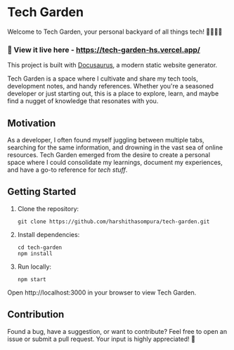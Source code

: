# Tech Garden

Welcome to Tech Garden, your personal backyard of all things tech! 👩🏻‍🌾🌾

### 🔗 View it live here - https://tech-garden-hs.vercel.app/

This project is built with [Docusaurus](https://docusaurus.io/), a modern static website generator.

Tech Garden is a space where I cultivate and share my tech tools, development notes, and handy references. Whether you're a seasoned developer or just starting out, this is a place to explore, learn, and maybe find a nugget of knowledge that resonates with you.

## Motivation

As a developer, I often found myself juggling between multiple tabs, searching for the same information, and drowning in the vast sea of online resources. Tech Garden emerged from the desire to create a personal space where I could consolidate my learnings, document my experiences, and have a go-to reference for _tech stuff_.

## Getting Started

1. Clone the repository:

   ```
   git clone https://github.com/harshithasompura/tech-garden.git
   ```

2. Install dependencies:

   ```
   cd tech-garden
   npm install
   ```

3. Run locally:

   ```
   npm start
   ```

Open http://localhost:3000 in your browser to view Tech Garden.

## Contribution

Found a bug, have a suggestion, or want to contribute? Feel free to open an issue or submit a pull request. Your input is highly appreciated! 🤠
